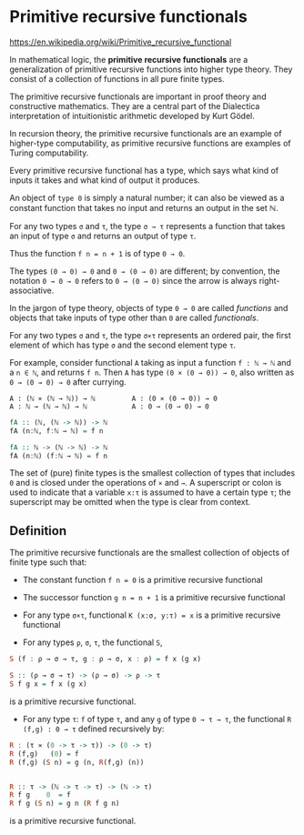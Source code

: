 # Primitive recursive functionals

https://en.wikipedia.org/wiki/Primitive_recursive_functional

In mathematical logic, the **primitive recursive functionals** are a generalization of primitive recursive functions into higher type theory. They consist of a collection of functions in all pure finite types.

The primitive recursive functionals are important in proof theory and constructive mathematics. They are a central part of the Dialectica interpretation of intuitionistic arithmetic developed by Kurt Gödel.

In recursion theory, the primitive recursive functionals are an example of higher-type computability, as primitive recursive functions are examples of Turing computability.


Every primitive recursive functional has a type, which says what kind of inputs it takes and what kind of output it produces. 

An object of `type 0` is simply a natural number; it can also be viewed as a constant function that takes no input and returns an output in the set ℕ.

For any two types `σ` and `τ`, the type `σ → τ` represents a function that takes an input of type `σ` and returns an output of type `τ`. 

Thus the function `f n = n + 1` is of type `0 → 0`. 

The types `(0 → 0) → 0` and `0 → (0 → 0)` are different; by convention, the notation `0 → 0 → 0` refers to `0 → (0 → 0)` since the arrow is always right-associative.

In the jargon of type theory, objects of type `0 → 0` are called *functions* and objects that take inputs of type other than `0` are called *functionals*.

For any two types `σ` and `τ`, the type `σ×τ` represents an ordered pair, the first element of which has type `σ` and the second element type `τ`.

For example, consider functional `A` taking as input a function `f : ℕ → ℕ` and a `n ∈ ℕ`, and returns `f n`. Then `A` has type `(0 × (0 → 0)) → 0`, also written as `0 → (0 → 0) → 0` after currying.

```
A : (ℕ ⨯ (ℕ → ℕ)) → ℕ         A : (0 ⨯ (0 → 0)) → 0
A : ℕ → (ℕ → ℕ) → ℕ           A : 0 → (0 → 0) → 0
```

```hs
fA :: (ℕ, (ℕ -> ℕ)) -> ℕ
fA (n:ℕ, f:ℕ → ℕ) = f n

fA :: ℕ -> (ℕ -> ℕ) -> ℕ
fA (n:ℕ) (f:ℕ → ℕ) = f n
```

The set of (pure) finite types is the smallest collection of types that includes `0` and is closed under the operations of `×` and `→`. A superscript or colon is used to indicate that a variable `x:τ` is assumed to have a certain type `τ`; the superscript may be omitted when the type is clear from context.

## Definition

The primitive recursive functionals are the smallest collection of objects of finite type such that:

- The constant function `f n = 0` is a primitive recursive functional

- The successor function `g n = n + 1` is a primitive recursive functional

- For any type `σ×τ`, functional `K (x:σ, y:τ) = x` is a primitive recursive functional

- For any types `ρ`, `σ`, `τ`, the functional `S`, 

```hs
S (f : ρ → σ → τ, g : ρ → σ, x : ρ) = f x (g x)

S :: (ρ → σ → τ) -> (ρ → σ) -> ρ -> τ
S f g x = f x (g x)
```

is a primitive recursive functional.

- For any type `τ`: `f` of type `τ`, and any `g` of type `0 → τ → τ`, the functional `R (f,g) : 0 → τ` defined recursively by:

```hs
R : (τ ⨯ (0 -> τ -> τ)) -> (0 -> τ)
R (f,g)   (0) = f
R (f,g) (S n) = g (n, R(f,g) (n))


R :: τ -> (ℕ -> τ -> τ) -> (ℕ -> τ)
R f g    0  = f
R f g (S n) = g n (R f g n)
```

is a primitive recursive functional.
